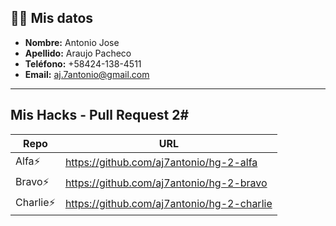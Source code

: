 ## 🧑‍💼 Mis datos
- **Nombre:** Antonio Jose
- **Apellido:** Araujo Pacheco
- **Teléfono:** +58424-138-4511
- **Email:** aj.7antonio@gmail.com
  

<hr>

## Mis Hacks - Pull Request 2#

| Repo | URL |
| ------ | ------ |
| Alfa⚡ | https://github.com/aj7antonio/hg-2-alfa |
| Bravo⚡ | https://github.com/aj7antonio/hg-2-bravo
| Charlie⚡ | https://github.com/aj7antonio/hg-2-charlie |
